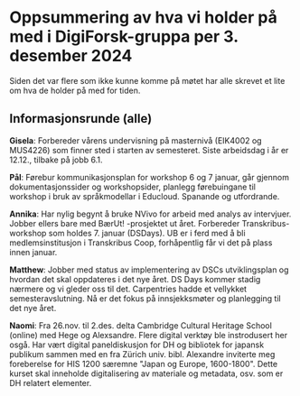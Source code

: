 
# Oppsummering av hva vi holder på med i DigiForsk-gruppa per 3. desember 2024

Siden det var flere som ikke kunne komme på møtet har alle skrevet et lite om hva de holder på med for tiden.

## Informasjonsrunde (alle)

**Gisela**: Forbereder vårens undervisning på masternivå (EIK4002 og MUS4226) som finner sted i starten av semesteret.  Siste arbeidsdag i år er 12.12., tilbake på jobb 6.1.

**Pål**: Førebur kommunikasjonsplan for workshop 6 og 7 januar, går gjennom dokumentasjonssider og workshopsider, planlegg førebuingane til workshop i bruk av språkmodellar i Educloud. Spanande og utfordrande.

**Annika**: Har nylig begynt å bruke NVivo for arbeid med analys av intervjuer. Jobber ellers bare med BærUt! -prosjektet ut året. Forbereder Transkribus-workshop som holdes 7. januar (DSDays). UB er i ferd med å bli medlemsinstitusjon i Transkribus Coop, forhåpentlig får vi det på plass innen januar.

**Matthew**: Jobber med status av implementering av DSCs utviklingsplan og hvordan det skal oppdateres i det nye året. DS Days kommer stadig nærmere og vi gleder oss til det. Carpentries hadde et vellykket semesteravslutning. Nå er det fokus på innsjekksmøter og planlegging til det nye året.

**Naomi**: Fra 26.nov. til 2.des. delta Cambridge Cultural Heritage School (online) med Hege og Alexsandre. Flere digital verktøy ble instrodusert her osgå. Har vært digital paneldiskusjon for DH og bibliotek for japansk publikum sammen med en fra Zürich univ. bibl. Alexandre inviterte meg foreberelse for HIS 1200 særemne "Japan og Europe, 1600-1800". Dette kurset skal inneholde digitalisering av materiale og metadata, osv. som er DH relatert elementer.  
